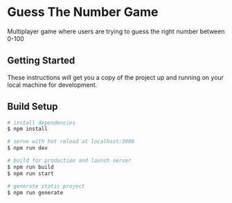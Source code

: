 # Guess The Number Game

Multiplayer game where users are trying to guess the right number between 0-100

## Getting Started

These instructions will get you a copy of the project up and running on your local machine for development.

## Build Setup

``` bash
# install dependencies
$ npm install

# serve with hot reload at localhost:3000
$ npm run dev

# build for production and launch server
$ npm run build
$ npm run start

# generate static project
$ npm run generate
```
